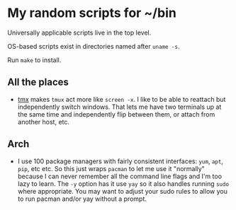 # My random scripts for ~/bin

Universally applicable scripts live in the top level.

OS-based scripts exist in directories named after `uname -s`.

Run `make` to install.

## All the places
  - [tmx](./tmx) makes `tmux` act more like `screen -x`.  I like to be able
    to reattach but independently switch windows.  That lets me have
    two terminals up at the same time and independently flip between
    them, or attach from another host, etc.

## Arch
  - I use 100 package managers with fairly consistent interfaces: `yum`, `apt`,
    `pip`, etc etc.  So this just wraps `pacman` to let me use it "normally"
    because I can never remember all the command line flags and I'm too lazy to
    learn. The `-y` option has it use `yay` so it also handles running
    `sudo` where appropriate.  You may want to adjust your sudo rules to
    allow you to run pacman and/or yay without a prompt.
